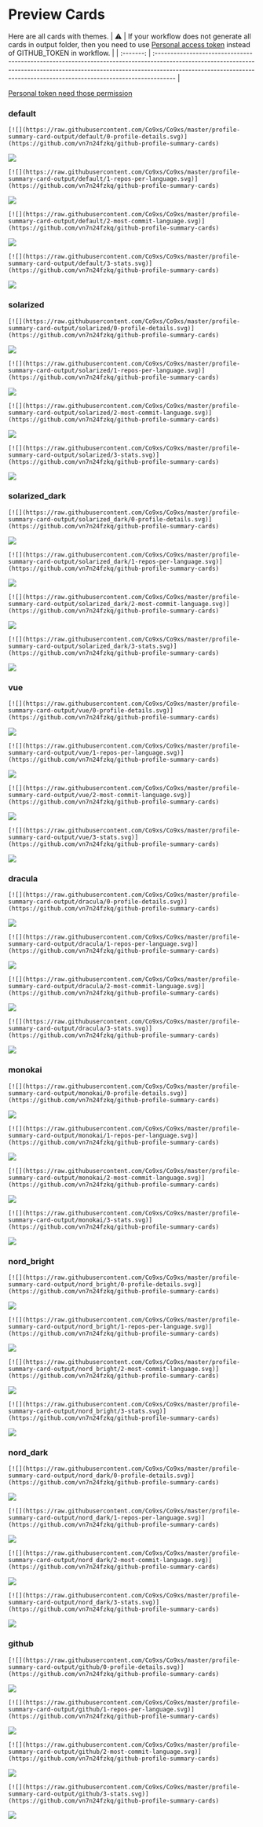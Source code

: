
# Preview Cards

Here are all cards with themes.
| :warning: | If your workflow does not generate all cards in output folder, then you need to use [Personal access token](https://docs.github.com/en/actions/configuring-and-managing-workflows/creating-and-storing-encrypted-secrets) instead of GITHUB_TOKEN in workflow. |
| :-------: | :------------------------------------------------------------------------------------------------------------------------------------------------------------------------------------------------------------------------------------------------ |

[Personal token need those permission](https://github.com/vn7n24fzkq/github-profile-summary-cards/wiki/Personal-access-token-permissions)


### default


```
[![](https://raw.githubusercontent.com/Co9xs/Co9xs/master/profile-summary-card-output/default/0-profile-details.svg)](https://github.com/vn7n24fzkq/github-profile-summary-cards)
```
![](https://raw.githubusercontent.com/Co9xs/Co9xs/master/profile-summary-card-output/default/0-profile-details.svg)


```
[![](https://raw.githubusercontent.com/Co9xs/Co9xs/master/profile-summary-card-output/default/1-repos-per-language.svg)](https://github.com/vn7n24fzkq/github-profile-summary-cards)
```
![](https://raw.githubusercontent.com/Co9xs/Co9xs/master/profile-summary-card-output/default/1-repos-per-language.svg)


```
[![](https://raw.githubusercontent.com/Co9xs/Co9xs/master/profile-summary-card-output/default/2-most-commit-language.svg)](https://github.com/vn7n24fzkq/github-profile-summary-cards)
```
![](https://raw.githubusercontent.com/Co9xs/Co9xs/master/profile-summary-card-output/default/2-most-commit-language.svg)


```
[![](https://raw.githubusercontent.com/Co9xs/Co9xs/master/profile-summary-card-output/default/3-stats.svg)](https://github.com/vn7n24fzkq/github-profile-summary-cards)
```
![](https://raw.githubusercontent.com/Co9xs/Co9xs/master/profile-summary-card-output/default/3-stats.svg)


### solarized


```
[![](https://raw.githubusercontent.com/Co9xs/Co9xs/master/profile-summary-card-output/solarized/0-profile-details.svg)](https://github.com/vn7n24fzkq/github-profile-summary-cards)
```
![](https://raw.githubusercontent.com/Co9xs/Co9xs/master/profile-summary-card-output/solarized/0-profile-details.svg)


```
[![](https://raw.githubusercontent.com/Co9xs/Co9xs/master/profile-summary-card-output/solarized/1-repos-per-language.svg)](https://github.com/vn7n24fzkq/github-profile-summary-cards)
```
![](https://raw.githubusercontent.com/Co9xs/Co9xs/master/profile-summary-card-output/solarized/1-repos-per-language.svg)


```
[![](https://raw.githubusercontent.com/Co9xs/Co9xs/master/profile-summary-card-output/solarized/2-most-commit-language.svg)](https://github.com/vn7n24fzkq/github-profile-summary-cards)
```
![](https://raw.githubusercontent.com/Co9xs/Co9xs/master/profile-summary-card-output/solarized/2-most-commit-language.svg)


```
[![](https://raw.githubusercontent.com/Co9xs/Co9xs/master/profile-summary-card-output/solarized/3-stats.svg)](https://github.com/vn7n24fzkq/github-profile-summary-cards)
```
![](https://raw.githubusercontent.com/Co9xs/Co9xs/master/profile-summary-card-output/solarized/3-stats.svg)


### solarized_dark


```
[![](https://raw.githubusercontent.com/Co9xs/Co9xs/master/profile-summary-card-output/solarized_dark/0-profile-details.svg)](https://github.com/vn7n24fzkq/github-profile-summary-cards)
```
![](https://raw.githubusercontent.com/Co9xs/Co9xs/master/profile-summary-card-output/solarized_dark/0-profile-details.svg)


```
[![](https://raw.githubusercontent.com/Co9xs/Co9xs/master/profile-summary-card-output/solarized_dark/1-repos-per-language.svg)](https://github.com/vn7n24fzkq/github-profile-summary-cards)
```
![](https://raw.githubusercontent.com/Co9xs/Co9xs/master/profile-summary-card-output/solarized_dark/1-repos-per-language.svg)


```
[![](https://raw.githubusercontent.com/Co9xs/Co9xs/master/profile-summary-card-output/solarized_dark/2-most-commit-language.svg)](https://github.com/vn7n24fzkq/github-profile-summary-cards)
```
![](https://raw.githubusercontent.com/Co9xs/Co9xs/master/profile-summary-card-output/solarized_dark/2-most-commit-language.svg)


```
[![](https://raw.githubusercontent.com/Co9xs/Co9xs/master/profile-summary-card-output/solarized_dark/3-stats.svg)](https://github.com/vn7n24fzkq/github-profile-summary-cards)
```
![](https://raw.githubusercontent.com/Co9xs/Co9xs/master/profile-summary-card-output/solarized_dark/3-stats.svg)


### vue


```
[![](https://raw.githubusercontent.com/Co9xs/Co9xs/master/profile-summary-card-output/vue/0-profile-details.svg)](https://github.com/vn7n24fzkq/github-profile-summary-cards)
```
![](https://raw.githubusercontent.com/Co9xs/Co9xs/master/profile-summary-card-output/vue/0-profile-details.svg)


```
[![](https://raw.githubusercontent.com/Co9xs/Co9xs/master/profile-summary-card-output/vue/1-repos-per-language.svg)](https://github.com/vn7n24fzkq/github-profile-summary-cards)
```
![](https://raw.githubusercontent.com/Co9xs/Co9xs/master/profile-summary-card-output/vue/1-repos-per-language.svg)


```
[![](https://raw.githubusercontent.com/Co9xs/Co9xs/master/profile-summary-card-output/vue/2-most-commit-language.svg)](https://github.com/vn7n24fzkq/github-profile-summary-cards)
```
![](https://raw.githubusercontent.com/Co9xs/Co9xs/master/profile-summary-card-output/vue/2-most-commit-language.svg)


```
[![](https://raw.githubusercontent.com/Co9xs/Co9xs/master/profile-summary-card-output/vue/3-stats.svg)](https://github.com/vn7n24fzkq/github-profile-summary-cards)
```
![](https://raw.githubusercontent.com/Co9xs/Co9xs/master/profile-summary-card-output/vue/3-stats.svg)


### dracula


```
[![](https://raw.githubusercontent.com/Co9xs/Co9xs/master/profile-summary-card-output/dracula/0-profile-details.svg)](https://github.com/vn7n24fzkq/github-profile-summary-cards)
```
![](https://raw.githubusercontent.com/Co9xs/Co9xs/master/profile-summary-card-output/dracula/0-profile-details.svg)


```
[![](https://raw.githubusercontent.com/Co9xs/Co9xs/master/profile-summary-card-output/dracula/1-repos-per-language.svg)](https://github.com/vn7n24fzkq/github-profile-summary-cards)
```
![](https://raw.githubusercontent.com/Co9xs/Co9xs/master/profile-summary-card-output/dracula/1-repos-per-language.svg)


```
[![](https://raw.githubusercontent.com/Co9xs/Co9xs/master/profile-summary-card-output/dracula/2-most-commit-language.svg)](https://github.com/vn7n24fzkq/github-profile-summary-cards)
```
![](https://raw.githubusercontent.com/Co9xs/Co9xs/master/profile-summary-card-output/dracula/2-most-commit-language.svg)


```
[![](https://raw.githubusercontent.com/Co9xs/Co9xs/master/profile-summary-card-output/dracula/3-stats.svg)](https://github.com/vn7n24fzkq/github-profile-summary-cards)
```
![](https://raw.githubusercontent.com/Co9xs/Co9xs/master/profile-summary-card-output/dracula/3-stats.svg)


### monokai


```
[![](https://raw.githubusercontent.com/Co9xs/Co9xs/master/profile-summary-card-output/monokai/0-profile-details.svg)](https://github.com/vn7n24fzkq/github-profile-summary-cards)
```
![](https://raw.githubusercontent.com/Co9xs/Co9xs/master/profile-summary-card-output/monokai/0-profile-details.svg)


```
[![](https://raw.githubusercontent.com/Co9xs/Co9xs/master/profile-summary-card-output/monokai/1-repos-per-language.svg)](https://github.com/vn7n24fzkq/github-profile-summary-cards)
```
![](https://raw.githubusercontent.com/Co9xs/Co9xs/master/profile-summary-card-output/monokai/1-repos-per-language.svg)


```
[![](https://raw.githubusercontent.com/Co9xs/Co9xs/master/profile-summary-card-output/monokai/2-most-commit-language.svg)](https://github.com/vn7n24fzkq/github-profile-summary-cards)
```
![](https://raw.githubusercontent.com/Co9xs/Co9xs/master/profile-summary-card-output/monokai/2-most-commit-language.svg)


```
[![](https://raw.githubusercontent.com/Co9xs/Co9xs/master/profile-summary-card-output/monokai/3-stats.svg)](https://github.com/vn7n24fzkq/github-profile-summary-cards)
```
![](https://raw.githubusercontent.com/Co9xs/Co9xs/master/profile-summary-card-output/monokai/3-stats.svg)


### nord_bright


```
[![](https://raw.githubusercontent.com/Co9xs/Co9xs/master/profile-summary-card-output/nord_bright/0-profile-details.svg)](https://github.com/vn7n24fzkq/github-profile-summary-cards)
```
![](https://raw.githubusercontent.com/Co9xs/Co9xs/master/profile-summary-card-output/nord_bright/0-profile-details.svg)


```
[![](https://raw.githubusercontent.com/Co9xs/Co9xs/master/profile-summary-card-output/nord_bright/1-repos-per-language.svg)](https://github.com/vn7n24fzkq/github-profile-summary-cards)
```
![](https://raw.githubusercontent.com/Co9xs/Co9xs/master/profile-summary-card-output/nord_bright/1-repos-per-language.svg)


```
[![](https://raw.githubusercontent.com/Co9xs/Co9xs/master/profile-summary-card-output/nord_bright/2-most-commit-language.svg)](https://github.com/vn7n24fzkq/github-profile-summary-cards)
```
![](https://raw.githubusercontent.com/Co9xs/Co9xs/master/profile-summary-card-output/nord_bright/2-most-commit-language.svg)


```
[![](https://raw.githubusercontent.com/Co9xs/Co9xs/master/profile-summary-card-output/nord_bright/3-stats.svg)](https://github.com/vn7n24fzkq/github-profile-summary-cards)
```
![](https://raw.githubusercontent.com/Co9xs/Co9xs/master/profile-summary-card-output/nord_bright/3-stats.svg)


### nord_dark


```
[![](https://raw.githubusercontent.com/Co9xs/Co9xs/master/profile-summary-card-output/nord_dark/0-profile-details.svg)](https://github.com/vn7n24fzkq/github-profile-summary-cards)
```
![](https://raw.githubusercontent.com/Co9xs/Co9xs/master/profile-summary-card-output/nord_dark/0-profile-details.svg)


```
[![](https://raw.githubusercontent.com/Co9xs/Co9xs/master/profile-summary-card-output/nord_dark/1-repos-per-language.svg)](https://github.com/vn7n24fzkq/github-profile-summary-cards)
```
![](https://raw.githubusercontent.com/Co9xs/Co9xs/master/profile-summary-card-output/nord_dark/1-repos-per-language.svg)


```
[![](https://raw.githubusercontent.com/Co9xs/Co9xs/master/profile-summary-card-output/nord_dark/2-most-commit-language.svg)](https://github.com/vn7n24fzkq/github-profile-summary-cards)
```
![](https://raw.githubusercontent.com/Co9xs/Co9xs/master/profile-summary-card-output/nord_dark/2-most-commit-language.svg)


```
[![](https://raw.githubusercontent.com/Co9xs/Co9xs/master/profile-summary-card-output/nord_dark/3-stats.svg)](https://github.com/vn7n24fzkq/github-profile-summary-cards)
```
![](https://raw.githubusercontent.com/Co9xs/Co9xs/master/profile-summary-card-output/nord_dark/3-stats.svg)


### github


```
[![](https://raw.githubusercontent.com/Co9xs/Co9xs/master/profile-summary-card-output/github/0-profile-details.svg)](https://github.com/vn7n24fzkq/github-profile-summary-cards)
```
![](https://raw.githubusercontent.com/Co9xs/Co9xs/master/profile-summary-card-output/github/0-profile-details.svg)


```
[![](https://raw.githubusercontent.com/Co9xs/Co9xs/master/profile-summary-card-output/github/1-repos-per-language.svg)](https://github.com/vn7n24fzkq/github-profile-summary-cards)
```
![](https://raw.githubusercontent.com/Co9xs/Co9xs/master/profile-summary-card-output/github/1-repos-per-language.svg)


```
[![](https://raw.githubusercontent.com/Co9xs/Co9xs/master/profile-summary-card-output/github/2-most-commit-language.svg)](https://github.com/vn7n24fzkq/github-profile-summary-cards)
```
![](https://raw.githubusercontent.com/Co9xs/Co9xs/master/profile-summary-card-output/github/2-most-commit-language.svg)


```
[![](https://raw.githubusercontent.com/Co9xs/Co9xs/master/profile-summary-card-output/github/3-stats.svg)](https://github.com/vn7n24fzkq/github-profile-summary-cards)
```
![](https://raw.githubusercontent.com/Co9xs/Co9xs/master/profile-summary-card-output/github/3-stats.svg)

